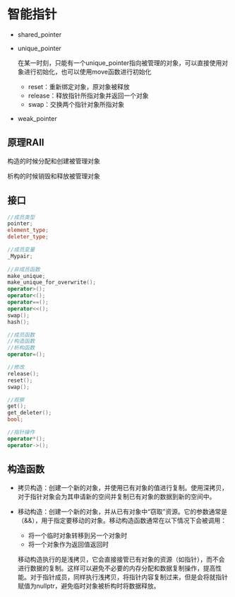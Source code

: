 # 智能指针

* shared_pointer

* unique_pointer

  在某一时刻，只能有一个unique_pointer指向被管理的对象，可以直接使用对象进行初始化，也可以使用move函数进行初始化

  * reset：重新绑定对象，原对象被释放
  * release：释放指针所指对象并返回一个对象
  * swap：交换两个指针对象所指对象

* weak_pointer

## 原理RAII

构造的时候分配和创建被管理对象

析构的时候销毁和释放被管理对象

## 接口

~~~c++
//成员类型
pointer;
element_type;
deleter_type;

//成员变量
_Mypair;
    
//非成员函数
make_unique;
make_unique_for_overwrite();
operator>();
operator<();
operator==();
operator<<();
swap();
hash();

//成员函数
//构造函数
//析构函数
operator=();

//修改
release();
reset();
swap();

//观察
get();
get_deleter();
bool;

//指针操作
operator*();
operator->();
~~~

## 构造函数

* 拷贝构造：创建一个新的对象，并使用已有对象的值进行复制。使用深拷贝，对于指针对象会为其申请新的空间并复制已有对象的数据到新的空间中。

* 移动构造：创建一个新的对象，并从已有对象中“窃取”资源。它的参数通常是（&&），用于指定要移动的对象。移动构造函数通常在以下情况下会被调用：

  * 将一个临时对象转移到另一个对象时
  * 将一个对象作为返回值返回时

  移动构造执行的是浅拷贝，它会直接接管已有对象的资源（如指针），而不会进行数据的复制。这样可以避免不必要的内存分配和数据复制操作，提高性能。对于指针成员，同样执行浅拷贝，将指针内容复制过来，但是会将就指针赋值为nullptr，避免临时对象被析构时将数据释放。